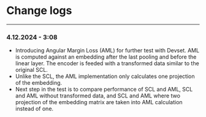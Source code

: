 # Change logs
---
### 4.12.2024 - 3:08
- Introducing Angular Margin Loss (AML) for further test with Devset. AML is computed against an embedding after the last pooling and before the linear layer. The encoder is feeded with a transformed data similar to the original SCL. 
- Unlike the SCL, the AML implementation only calculates one projection of the embedding.
- Next step in the test is to compare performance of SCL and AML, SCL and AML without transformed data, and SCL and AML where two projection of the embedding matrix are taken into AML calculation instead of one.
